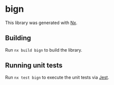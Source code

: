 # bign

This library was generated with [Nx](https://nx.dev).

## Building

Run `nx build bign` to build the library.

## Running unit tests

Run `nx test bign` to execute the unit tests via [Jest](https://jestjs.io).
